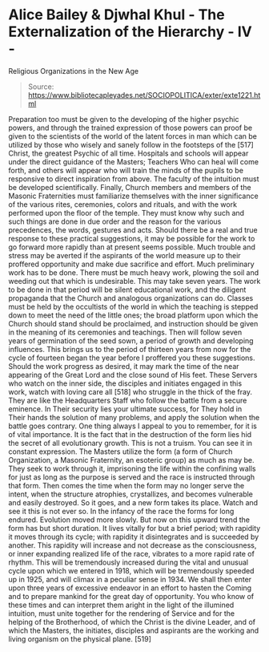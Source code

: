 # Alice Bailey & Djwhal Khul - The Externalization of the Hierarchy - IV -
Religious Organizations in the New Age

> Source: https://www.bibliotecapleyades.net/SOCIOPOLITICA/exter/exte1221.html

Preparation too must be given to the developing of the higher psychic powers, and through the trained expression of those powers can proof be given to the scientists of the world of the latent forces in man which can be utilized by those who wisely and sanely follow in the footsteps of the [517] Christ, the greatest Psychic of all time. Hospitals and schools will appear under the direct guidance of the Masters; Teachers Who can heal will come forth, and others will appear who will train the minds of the pupils to be responsive to direct inspiration from above. The faculty of the intuition must be developed scientifically.
Finally, Church members and members of the Masonic Fraternities must familiarize themselves with the inner significance of the various rites, ceremonies, colors and rituals, and with the work performed upon the floor of the temple. They must know why such and such things are done in due order and the reason for the various precedences, the words, gestures and acts.
Should there be a real and true response to these practical suggestions, it may be possible for the work to go forward more rapidly than at present seems possible. Much trouble and stress may be averted if the aspirants of the world measure up to their proffered opportunity and make due sacrifice and effort. Much preliminary work has to be done. There must be much heavy work, plowing the soil and weeding out that which is undesirable.
This may take seven years. The work to be done in that period will be silent educational work, and the diligent propaganda that the Church and analogous organizations can do. Classes must be held by the occultists of the world in which the teaching is stepped down to meet the need of the little ones; the broad platform upon which the Church should stand should be proclaimed, and instruction should be given in the meaning of its ceremonies and teachings. Then will follow seven years of germination of the seed sown, a period of growth and developing influences. This brings us to the period of thirteen years from now for the cycle of fourteen began the year before I proffered you these suggestions. Should the work progress as desired, it may mark the time of the near appearing of the Great Lord and the close sound of His feet.
These Servers who watch on the inner side, the disciples and initiates engaged in this work, watch with loving care all [518] who struggle in the thick of the fray. They are like the Headquarters Staff who follow the battle from a secure eminence. In Their security lies your ultimate success, for They hold in Their hands the solution of many problems, and apply the solution when the battle goes contrary. One thing always I appeal to you to remember, for it is of vital importance. It is the fact that in the destruction of the form lies hid the secret of all evolutionary growth. This is not a truism. You can see it in constant expression. The Masters utilize the form (a form of Church Organization, a Masonic Fraternity, an esoteric group) as much as may be. They seek to work through it, imprisoning the life within the confining walls for just as long as the purpose is served and the race is instructed through that form. Then comes the time when the form may no longer serve the intent, when the structure atrophies, crystallizes, and becomes vulnerable and easily destroyed. So it goes, and a new form takes its place. Watch and see it this is not ever so. In the infancy of the race the forms for long endured. Evolution moved more slowly. But now on this upward trend the form has but short duration. It lives vitally for but a brief period; with rapidity it moves through its cycle; with rapidity it disintegrates and is succeeded by another. This rapidity will increase and not decrease as the consciousness, or inner expanding realized life of the race, vibrates to a more rapid rate of rhythm.
This will be tremendously increased during the vital and unusual cycle upon which we entered in 1918, which will be tremendously speeded up in 1925, and will climax in a peculiar sense in 1934. We shall then enter upon three years of excessive endeavor in an effort to hasten the Coming and to prepare mankind for the great day of opportunity. You who know of these times and can interpret them aright in the light of the illumined intuition, must unite together for the rendering of Service and for the helping of the Brotherhood, of which the Christ is the divine Leader, and of which the Masters, the initiates, disciples and aspirants are the working and living organism on the physical plane. [519]
